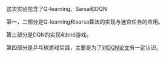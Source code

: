 这次实验包含了Q-learning、Sarsa和DQN

第一，二部分是Q-learning和sarsa算法的实现与迷宫任务的应用。

第三部分是DQN的实现和bird游戏。

第四部分是乒乓球游戏实践，主要是为了对[DQN论文](https://www.nature.com/articles/nature14236)有一定认识。